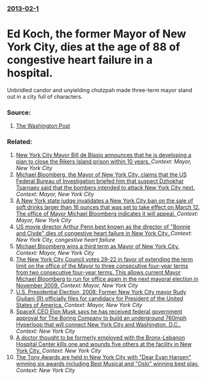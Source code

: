 ### [2013-02-1](/news/2013/02/1/index.md)

# Ed Koch, the former Mayor of New York City, dies at the age of 88 of congestive heart failure in a hospital. 

Unbridled candor and unyielding chutzpah made three-term mayor stand out in a city full of characters.


### Source:

1. [The Washington Post](http://www.washingtonpost.com/local/obituaries/ed-koch-outspoken-former-mayor-of-new-york-dead-at-88/2013/02/01/451d6c18-c9e4-11e1-aea8-34e2e47d1571_story.html)

### Related:

1. [New York City Mayor Bill de Blasio announces that he is developing a plan to close the Rikers Island prison within 10 years. ](/news/2017/03/31/new-york-city-mayor-bill-de-blasio-announces-that-he-is-developing-a-plan-to-close-the-rikers-island-prison-within-10-years.md) _Context: Mayor, New York City_
2. [Michael Bloomberg, the Mayor of New York City, claims that the US Federal Bureau of Investigation briefed him that suspect Dzhokhar Tsarnaev said that the bombers intended to attack New York City next. ](/news/2013/04/25/michael-bloomberg-the-mayor-of-new-york-city-claims-that-the-us-federal-bureau-of-investigation-briefed-him-that-suspect-dzhokhar-tsarnaev.md) _Context: Mayor, New York City_
3. [A New York state judge invalidates a New York City ban on the sale of soft drinks larger than 16 ounces that was set to take effect on March 12. The office of Mayor Michael Bloomberg indicates it will appeal. ](/news/2013/03/11/a-new-york-state-judge-invalidates-a-new-york-city-ban-on-the-sale-of-soft-drinks-larger-than-16-ounces-that-was-set-to-take-effect-on-march.md) _Context: Mayor, New York City_
4. [US movie director Arthur Penn best known as the director of "Bonnie and Clyde" dies of congestive heart failure in New York City. ](/news/2010/09/28/us-movie-director-arthur-penn-best-known-as-the-director-of-bonnie-and-clyde-dies-of-congestive-heart-failure-in-new-york-city.md) _Context: New York City, congestive heart failure_
5. [ Michael Bloomberg wins a third term as Mayor of New York City. ](/news/2009/11/4/michael-bloomberg-wins-a-third-term-as-mayor-of-new-york-city.md) _Context: Mayor, New York City_
6. [ The New York City Council votes 29-22 in favor of extending the term limit on the office of the Mayor to three consecutive four-year terms from two consecutive four-year terms. This allows current Mayor Michael Bloomberg to run for office again in the next mayoral election in November 2009. ](/news/2008/10/23/the-new-york-city-council-votes-29a22-in-favor-of-extending-the-term-limit-on-the-office-of-the-mayor-to-three-consecutive-four-year-term.md) _Context: Mayor, New York City_
7. [ U.S. Presidential Election, 2008: Former New York City mayor Rudy Giuliani (R) officially files for candidacy for President of the United States of America. ](/news/2007/02/5/u-s-presidential-election-2008-former-new-york-city-mayor-rudy-giuliani-r-officially-files-for-candidacy-for-president-of-the-united-s.md) _Context: Mayor, New York City_
8. [SpaceX CEO Elon Musk says he has received federal government approval for The Boring Company to build an underground 760mph Hyperloop that will connect New York City and Washington, D.C.. ](/news/2017/07/20/spacex-ceo-elon-musk-says-he-has-received-federal-government-approval-for-the-boring-company-to-build-an-underground-760mph-hyperloop-that-w.md) _Context: New York City_
9. [A doctor thought to be formerly employed with the Bronx-Lebanon Hospital Center kills one and wounds five others at the facility in New York City. ](/news/2017/06/30/a-doctor-thought-to-be-formerly-employed-with-the-bronx-lebanon-hospital-center-kills-one-and-wounds-five-others-at-the-facility-in-new-york.md) _Context: New York City_
10. [The Tony Awards are held in New York City with "Dear Evan Hansen" winning six awards including Best Musical and "Oslo" winning best play. ](/news/2017/06/11/the-tony-awards-are-held-in-new-york-city-with-dear-evan-hansen-winning-six-awards-including-best-musical-and-oslo-winning-best-play.md) _Context: New York City_
